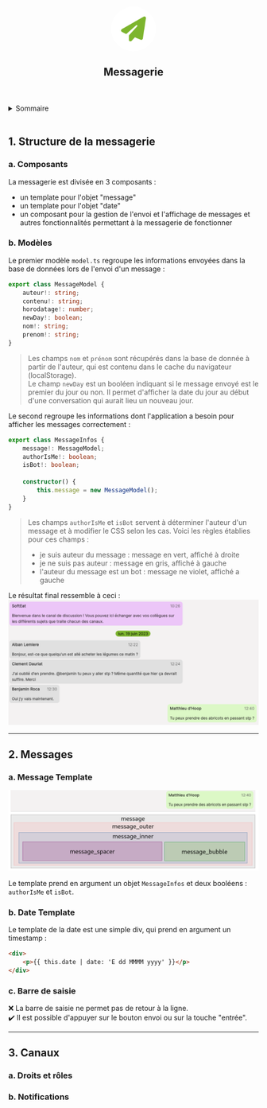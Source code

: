 <div align="center">
	<div style="display: flex; justify-content: center; align-items: center; background-color: white; padding: 15px; border-radius: 50%; width: 60px; height: 60px">
		<img src="./img/paper-plane.png" width="50" height="50">
	</div>
	<h2 align="center">Messagerie</h3>
	<br />
</div>
<br/>

<details>
  <summary>Sommaire</summary>
  <ol>
    <li>
      <a href="#1-structure-de-la-messagerie">Structure de la messagerie</a>
      <ol type="a">
          <li><a href="#a-composants">Composants</a></li>
          <li><a href="#b-modèles">Modèles</a></li>
      </ol>
    </li>
    <li>
      <a href="#2-messages">Messages</a>
      <ol type="a">
        <li><a href="#a-message-template">Message Template</a></li>
        <li><a href="#b-date-template">Date Template</a></li>
        <li><a href="#c-barre-de-saisie">Barre de saisie</a></li>
      </ol>
    </li>
    <li>
      <a href="#3-conversations">Conversations</a>
      <ol type="a">
        <li><a href="#a-droits-et-rôles">Droits et rôles</a></li>
        <li><a href="#b-notifications">Notifications</a></li>
      </ol>
    </li>
  </ol>
</details>
<br/>

## 1. Structure de la messagerie

### a. Composants

La messagerie est divisée en 3 composants :
- un template pour l'objet "message"
- un template pour l'objet "date"
- un composant pour la gestion de l'envoi et l'affichage de messages et autres fonctionnalités permettant à la messagerie de fonctionner

### b. Modèles

Le premier modèle `model.ts` regroupe les informations envoyées dans la base de données lors de l'envoi d'un message : 
```ts
export class MessageModel {
	auteur!: string;
	contenu!: string;
	horodatage!: number;
	newDay!: boolean;
	nom!: string;
	prenom!: string;
}
```
>Les champs `nom` et `prénom` sont récupérés dans la base de donnée à partir de l'auteur, qui est contenu dans le cache du navigateur (localStorage).  
>Le champ `newDay` est un booléen indiquant si le message envoyé est le premier du jour ou non. Il permet d'afficher la date du jour au début d'une conversation qui aurait lieu un nouveau jour.
  
Le second regroupe les informations dont l'application a besoin pour afficher les messages correctement :
```ts
export class MessageInfos {
	message!: MessageModel;
	authorIsMe!: boolean;
	isBot!: boolean;

	constructor() {
		this.message = new MessageModel();
	}
}
```
>Les champs `authorIsMe` et `isBot` servent à déterminer l'auteur d'un message et à modifier le CSS selon les cas. Voici les règles établies pour ces champs :
>- je suis auteur du message : message en vert, affiché à droite
>- je ne suis pas auteur : message en gris, affiché à gauche
>- l'auteur du message est un bot : message ne violet, affiché a gauche

Le résultat final ressemble à ceci :
![Exemple de messages](./img/messages_example.png)

---

## 2. Messages

### a. Message Template

![Schéma du template de message](./img/message-template-schema.png)

Le template prend en argument un objet `MessageInfos` et deux booléens : `authorIsMe` et `isBot`.

### b. Date Template

Le template de la date est une simple div, qui prend en argument un timestamp : 
```html
<div>
	<p>{{ this.date | date: 'E dd MMMM yyyy' }}</p>
</div>
```

### c. Barre de saisie

:x: La barre de saisie ne permet pas de retour à la ligne.  
:heavy_check_mark: Il est possible d'appuyer sur le bouton envoi ou sur la touche "entrée".

---

## 3. Canaux

### a. Droits et rôles



### b. Notifications